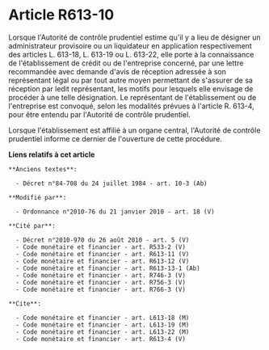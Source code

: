# Article R613-10

Lorsque l'Autorité de contrôle prudentiel estime qu'il y a lieu de désigner un administrateur provisoire ou un liquidateur en
application respectivement des articles L. 613-18, L. 613-19 ou L. 613-22, elle porte à la connaissance de l'établissement de
crédit ou de l'entreprise concerné, par une lettre recommandée avec demande d'avis de réception adressée à son représentant
légal ou par tout autre moyen permettant de s'assurer de sa réception par ledit représentant, les motifs pour lesquels elle
envisage de procéder à une telle désignation. Le représentant de l'établissement ou de l'entreprise est convoqué, selon les
modalités prévues à l'article R. 613-4, pour être entendu par l'Autorité de contrôle prudentiel.

Lorsque l'établissement est affilié à un organe central, l'Autorité de contrôle prudentiel informe ce dernier de l'ouverture
de cette procédure.

**Liens relatifs à cet article**

	**Anciens textes**:

	  - Décret n°84-708 du 24 juillet 1984 - art. 10-3 (Ab)

	**Modifié par**:

	  - Ordonnance n°2010-76 du 21 janvier 2010 - art. 18 (V)

	**Cité par**:

	  - Décret n°2010-970 du 26 août 2010 - art. 5 (V)
	  - Code monétaire et financier - art. R533-2 (V)
	  - Code monétaire et financier - art. R613-11 (V)
	  - Code monétaire et financier - art. R613-12 (V)
	  - Code monétaire et financier - art. R613-13-1 (Ab)
	  - Code monétaire et financier - art. R746-3 (V)
	  - Code monétaire et financier - art. R756-3 (V)
	  - Code monétaire et financier - art. R766-3 (V)

	**Cite**:

	  - Code monétaire et financier - art. L613-18 (M)
	  - Code monétaire et financier - art. L613-19 (M)
	  - Code monétaire et financier - art. L613-22 (M)
	  - Code monétaire et financier - art. R613-4 (V)
